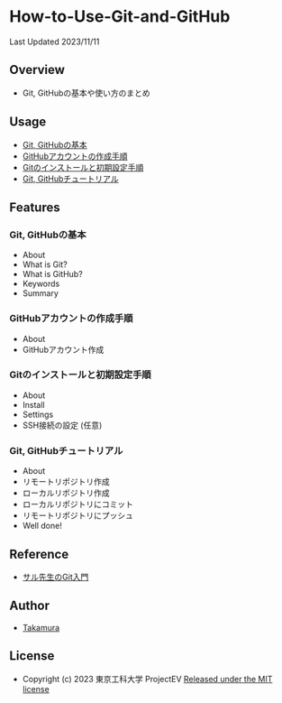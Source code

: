 # How-to-Use-Git-and-GitHub
Last Updated 2023/11/11

## Overview
- Git, GitHubの基本や使い方のまとめ

## Usage
- [Git, GitHubの基本](./Git-GitHub-basic/)
- [GitHubアカウントの作成手順](./GitHub-creating-account/)
- [Gitのインストールと初期設定手順](./Git-settings/)
- [Git, GitHubチュートリアル](./Git-GitHub-tutorial/)

## Features
### Git, GitHubの基本
- About
- What is Git?
- What is GitHub?
- Keywords
- Summary
### GitHubアカウントの作成手順
- About
- GitHubアカウント作成
### Gitのインストールと初期設定手順
- About
- Install
- Settings
- SSH接続の設定 (任意)
### Git, GitHubチュートリアル
- About
- リモートリポジトリ作成
- ローカルリポジトリ作成
- ローカルリポジトリにコミット
- リモートリポジトリにプッシュ
- Well done!

## Reference
- [サル先生のGit入門](https://backlog.com/ja/git-tutorial/)

## Author
- [Takamura](https://github.com/ST04-tkmr)

## License
- Copyright (c) 2023 東京工科大学 ProjectEV [Released under the MIT license](./LICENSE)
